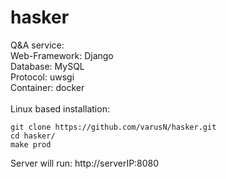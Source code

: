 # hasker

Q&A service:<br>
Web-Framework: Django<br>
Database: MySQL <br>
Protocol: uwsgi<br>
Container: docker<br>
<br>
Linux based installation:
```
git clone https://github.com/varusN/hasker.git
cd hasker/
make prod
```
Server will run: 
http://serverIP:8080
